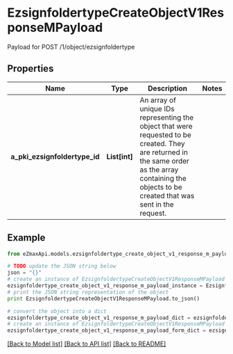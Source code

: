 # EzsignfoldertypeCreateObjectV1ResponseMPayload

Payload for POST /1/object/ezsignfoldertype

## Properties

Name | Type | Description | Notes
------------ | ------------- | ------------- | -------------
**a_pki_ezsignfoldertype_id** | **List[int]** | An array of unique IDs representing the object that were requested to be created.  They are returned in the same order as the array containing the objects to be created that was sent in the request. | 

## Example

```python
from eZmaxApi.models.ezsignfoldertype_create_object_v1_response_m_payload import EzsignfoldertypeCreateObjectV1ResponseMPayload

# TODO update the JSON string below
json = "{}"
# create an instance of EzsignfoldertypeCreateObjectV1ResponseMPayload from a JSON string
ezsignfoldertype_create_object_v1_response_m_payload_instance = EzsignfoldertypeCreateObjectV1ResponseMPayload.from_json(json)
# print the JSON string representation of the object
print EzsignfoldertypeCreateObjectV1ResponseMPayload.to_json()

# convert the object into a dict
ezsignfoldertype_create_object_v1_response_m_payload_dict = ezsignfoldertype_create_object_v1_response_m_payload_instance.to_dict()
# create an instance of EzsignfoldertypeCreateObjectV1ResponseMPayload from a dict
ezsignfoldertype_create_object_v1_response_m_payload_form_dict = ezsignfoldertype_create_object_v1_response_m_payload.from_dict(ezsignfoldertype_create_object_v1_response_m_payload_dict)
```
[[Back to Model list]](../README.md#documentation-for-models) [[Back to API list]](../README.md#documentation-for-api-endpoints) [[Back to README]](../README.md)


